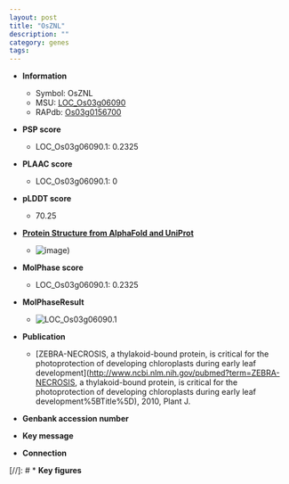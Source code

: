 ```yaml
---
layout: post
title: "OsZNL"
description: ""
category: genes
tags: 
---
```


* **Information**  
    + Symbol: OsZNL  
    + MSU: [LOC_Os03g06090](http://rice.plantbiology.msu.edu/cgi-bin/ORF_infopage.cgi?orf=LOC_Os03g06090)  
    + RAPdb: [Os03g0156700](http://rapdb.dna.affrc.go.jp/viewer/gbrowse_details/irgsp1?name=Os03g0156700)  

* **PSP score**  
    + LOC_Os03g06090.1: 0.2325 

* **PLAAC score**  
    + LOC_Os03g06090.1: 0 

* **pLDDT score**
    + 70.25

* **[Protein Structure from AlphaFold and UniProt](https://www.uniprot.org/uniprotkb/Q8LMQ1/entry#structure)**
    + ![image](https://ricepsp.github.io/images/Q8/AF-Q8LMQ1-F1.png))

* **MolPhase score**
    + LOC_Os03g06090.1: 0.2325

* **MolPhaseResult**
    + ![LOC_Os03g06090.1](https://ricepsp.github.io/pictures/LOC_Os03g/LOC_Os03g06090.1.png)

* **Publication**  
    + [ZEBRA-NECROSIS, a thylakoid-bound protein, is critical for the photoprotection of developing chloroplasts during early leaf development](http://www.ncbi.nlm.nih.gov/pubmed?term=ZEBRA-NECROSIS, a thylakoid-bound protein, is critical for the photoprotection of developing chloroplasts during early leaf development%5BTitle%5D), 2010, Plant J.

* **Genbank accession number**  

* **Key message**  

* **Connection**  

[//]: # * **Key figures**  


